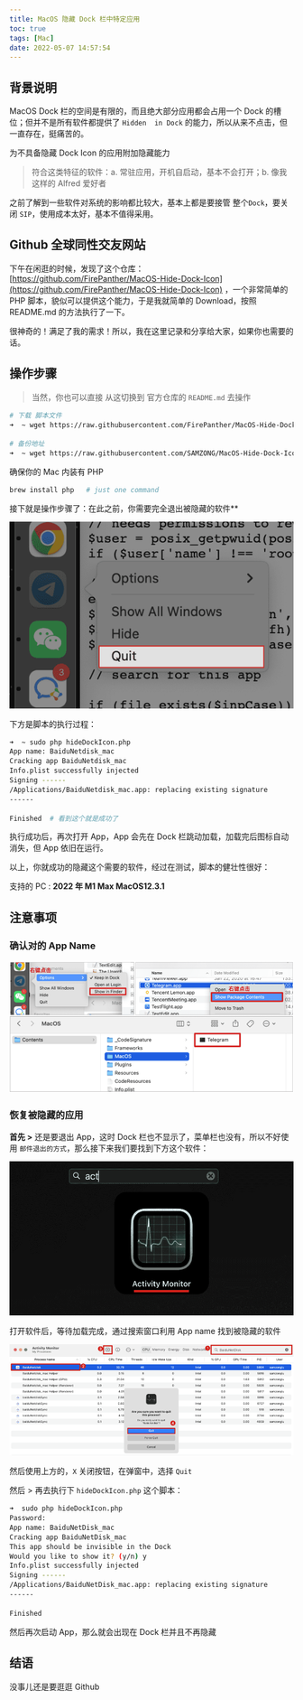 ```yaml
---
title: MacOS 隐藏 Dock 栏中特定应用
toc: true
tags: [Mac]
date: 2022-05-07 14:57:54
---
```



## 背景说明

MacOS Dock 栏的空间是有限的，而且绝大部分应用都会占用一个 Dock 的槽位；但并不是所有软件都提供了 `Hidden  in Dock` 的能力，所以从来不点击，但一直存在，挺痛苦的。

为不具备隐藏 Dock Icon 的应用附加隐藏能力

> 符合这类特征的软件：a. 常驻应用，开机自启动，基本不会打开；b. 像我这样的 Alfred 爱好者

之前了解到一些软件对系统的影响都比较大，基本上都是要接管 整个`Dock`，要关闭 `SIP`，使用成本太好，基本不值得采用。

## Github 全球同性交友网站

下午在闲逛的时候，发现了这个仓库： [https://github.com/FirePanther/MacOS-Hide-Dock-Icon](https://github.com/FirePanther/MacOS-Hide-Dock-Icon) ，一个非常简单的 PHP 脚本，貌似可以提供这个能力，于是我就简单的 Download，按照 README.md 的方法执行了一下。

很神奇的！满足了我的需求！所以，我在这里记录和分享给大家，如果你也需要的话。

## 操作步骤

> 当然，你也可以直接 从这切换到 官方仓库的 `README.md` 去操作

```sh
# 下载 脚本文件
➜  ~ wget https://raw.githubusercontent.com/FirePanther/MacOS-Hide-Dock-Icon/master/hideDockIcon.php -O hideDockIcon.php

# 备份地址
➜  ~ wget https://raw.githubusercontent.com/SAMZONG/MacOS-Hide-Dock-Icon/master/hideDockIcon.php -O hideDockIcon.php
```

确保你的 Mac 内装有 PHP

```sh
brew install php   # just one command
```

接下就是操作步骤了：在此之前，你需要完全退出被隐藏的软件**

![image-20220507152104232](images/resize,w_960,m_lfit_f776ee52.png)

下方是脚本的执行过程：

```sh
➜  ~ sudo php hideDockIcon.php
App name: BaiduNetdisk_mac
Cracking app BaiduNetdisk_mac
Info.plist successfully injected
Signing ------
/Applications/BaiduNetdisk_mac.app: replacing existing signature
------

Finished  # 看到这个就是成功了
```

执行成功后，再次打开 App，App 会先在 Dock 栏跳动加载，加载完后图标自动消失，但 App 依旧在运行。

以上，你就成功的隐藏这个需要的软件，经过在测试，脚本的健壮性很好：

支持的 PC : **2022 年 M1 Max MacOS12.3.1**

## 注意事项

### 确认对的 App Name

![image-20220507153226027](images/resize,w_960,m_lfit_b1a28ad0.png)

### 恢复被隐藏的应用

**首先 >** 还是要退出 App，这时 Dock 栏也不显示了，菜单栏也没有，所以不好使用 `邮件退出的方式`，那么接下来我们要找到下方这个软件：

![image-20220507153525040](images/resize,w_960,m_lfit_03334b4b.png)

打开软件后，等待加载完成，通过搜索窗口利用 App name 找到被隐藏的软件

![image-20220507154000558](images/resize,w_960,m_lfit_6e7d5237.png)

然后使用上方的，`X` 关闭按钮，在弹窗中，选择 `Quit`

然后 > 再去执行下 `hideDockIcon.php` 这个脚本：

```sh
➜  sudo php hideDockIcon.php
Password:
App name: BaiduNetDisk_mac
Cracking app BaiduNetDisk_mac
This app should be invisible in the Dock
Would you like to show it? (y/n) y
Info.plist successfully injected
Signing ------
/Applications/BaiduNetDisk_mac.app: replacing existing signature
------

Finished
```

然后再次启动 App，那么就会出现在 Dock 栏并且不再隐藏

## 结语

没事儿还是要逛逛 Github

